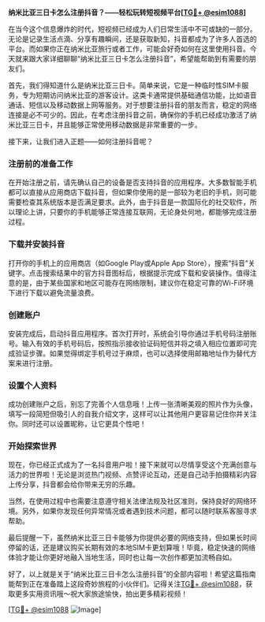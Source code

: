 **纳米比亚三日卡怎么注册抖音？——轻松玩转短视频平台[[TG💪+ @esim1088](https://t.me/s/esim1088)]**

在当今这个信息爆炸的时代，短视频已经成为人们日常生活中不可或缺的一部分。无论是记录生活点滴、分享有趣瞬间，还是获取新知，抖音都成为了许多人首选的平台。而如果你正在纳米比亚旅行或者工作，可能会好奇如何在这里使用抖音。今天就来跟大家详细聊聊“纳米比亚三日卡怎么注册抖音”，希望能帮助到有需要的朋友们。

首先，我们得知道什么是纳米比亚三日卡。简单来说，它是一种临时性SIM卡服务，专为短期访问纳米比亚的游客设计。这类卡通常提供基础通信功能，比如语音通话、短信以及移动数据上网等服务。对于想要注册抖音的朋友而言，稳定的网络连接是必不可少的。因此，在考虑注册抖音之前，确保你的手机已经成功激活了纳米比亚三日卡，并且能够正常使用移动数据是非常重要的一步。

接下来，让我们进入正题——如何注册抖音呢？

### 注册前的准备工作

在开始注册之前，请先确认自己的设备是否支持抖音的应用程序。大多数智能手机都可以直接从应用商店下载抖音，但如果你使用的是一部较为老旧的手机，则可能需要检查其系统版本是否满足要求。此外，由于抖音是一款国际化的社交软件，所以理论上讲，只要你的手机能够正常连接互联网，无论身处何地，都能够完成注册过程。

### 下载并安装抖音

打开你的手机上的应用商店（如Google Play或Apple App Store），搜索“抖音”关键字。点击搜索结果中的官方抖音图标后，根据提示完成下载和安装操作。值得注意的是，由于某些国家和地区可能存在网络限制，建议你在稳定可靠的Wi-Fi环境下进行下载以避免流量浪费。

### 创建账户

安装完成后，启动抖音应用程序。首次打开时，系统会引导你通过手机号码注册账号。输入有效的手机号码后，按照指示接收验证码短信并将之填入相应位置即可完成验证步骤。如果觉得绑定手机号过于麻烦，也可以选择使用邮箱地址作为替代方案来进行注册。

### 设置个人资料

成功创建账户之后，别忘了完善个人信息哦！上传一张清晰美观的照片作为头像，填写一段简短但吸引人的自我介绍文字，这样可以让其他用户更容易记住你并关注你。同时还可以设置昵称，让它更具个性吧！

### 开始探索世界

现在，你已经正式成为了一名抖音用户啦！接下来就可以尽情享受这个充满创意与活力的世界啦！无论是浏览热门视频、点赞评论互动，还是自己动手拍摄精彩内容上传分享，抖音都会给你带来无穷的乐趣。

当然，在使用过程中也需要注意遵守相关法律法规及社区准则，保持良好的网络环境。另外，如果你发现任何异常情况或者遇到技术问题，都可以随时联系客服寻求帮助。

最后提醒一下，虽然纳米比亚三日卡能够为你提供必要的网络支持，但如果长时间停留的话，还是建议购买长期有效的本地SIM卡更划算哦！毕竟，稳定快速的网络体验才能让你更好地融入当地生活，同时也让每一次创作都更加流畅自如。

好了，以上就是关于“纳米比亚三日卡怎么注册抖音”的全部内容啦！希望这篇指南能帮到正在准备踏上这段奇妙旅程的小伙伴们。记得关注[TG💪+ @esim1088](https://t.me/s/esim1088)，获取更多实用资讯哦～祝大家旅途愉快，拍出更多精彩视频！

[[TG💪+ @esim1088](https://t.me/s/esim1088) ![Image](https://i.postimg.cc/4NQfJmqS/Snipaste-2025-05-13-00-14-12.png)]